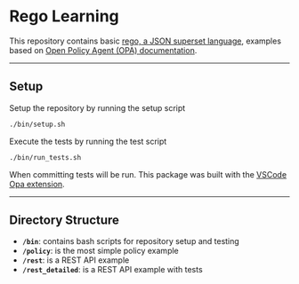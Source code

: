 # Rego Learning

This repository contains basic [rego, a JSON superset language](https://www.openpolicyagent.org/docs/latest/policy-language/), examples based on [Open Policy Agent (OPA) documentation](https://www.openpolicyagent.org/).

---

## Setup

Setup the repository by running the setup script
```bash
./bin/setup.sh
```

Execute the tests by running the test script
```bash
./bin/run_tests.sh
```

When committing tests will be run. This package was built with the [VSCode Opa extension](https://marketplace.visualstudio.com/items?itemName=tsandall.opa).

---

## Directory Structure

- **`/bin`**: contains bash scripts for repository setup and testing
- **`/policy`**: is the most simple policy example
- **`/rest`**: is a REST API example
- **`/rest_detailed`**: is a REST API example with tests
